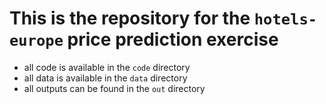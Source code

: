 # This is the repository for the `hotels-europe` price prediction exercise

- all code is available in the `code` directory
- all data is available in the  `data` directory
- all outputs can be found in the `out` directory